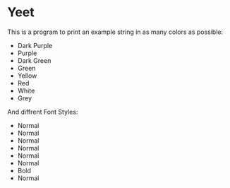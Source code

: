 # Yeet

This is a program to print an example string in as many colors as possible:

- Dark Purple
- Purple
- Dark Green
- Green
- Yellow
- Red
- White
- Grey

And diffrent Font Styles:

- Normal
- Normal
- Normal
- Normal
- Normal
- Normal
- Bold
- Normal


